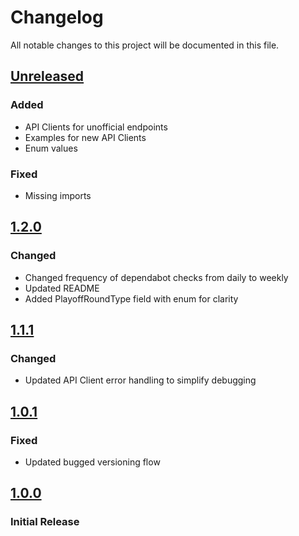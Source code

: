# Changelog

All notable changes to this project will be documented in this file.

## [Unreleased]

### Added

- API Clients for unofficial endpoints
- Examples for new API Clients
- Enum values

### Fixed

- Missing imports

## [1.2.0]

### Changed

- Changed frequency of dependabot checks from daily to weekly
- Updated README
- Added PlayoffRoundType field with enum for clarity

## [1.1.1]

### Changed

- Updated API Client error handling to simplify debugging

## [1.0.1]

### Fixed

- Updated bugged versioning flow

## [1.0.0]

### Initial Release

[Unreleased]: https://github.com/joeyagreco/sleeper/compare/v1.2.0...HEAD

[1.2.0]: https://github.com/joeyagreco/sleeper/compare/v1.1.1...v1.2.0

[1.1.1]: https://github.com/joeyagreco/sleeper/compare/v1.0.1...v1.1.1

[1.0.1]: https://github.com/joeyagreco/sleeper/compare/v1.0.0...v1.0.1

[1.0.0]: https://github.com/joeyagreco/sleeper/releases/tag/v1.0.0
